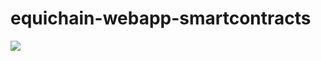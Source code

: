 # equichain-webapp-smartcontracts
[![](https://skillicons.dev/icons?i=ts,solidity)](https://github.com/equichainfi/equichain-webapp-blockend)
